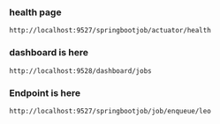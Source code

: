 ### health page
```
http://localhost:9527/springbootjob/actuator/health
```
### dashboard is here
```
http://localhost:9528/dashboard/jobs
```
### Endpoint is here
```
http://localhost:9527/springbootjob/job/enqueue/leo
```

